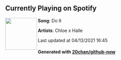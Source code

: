 ## Currently Playing on Spotify

[<img align="left" width="100" src="https://i.scdn.co/image/ab67616d00001e026258cd821d868e64b74e44a5">](https://open.spotify.com/album/1ReoUTt497nUg3u1ERgYwS)

**Song**: Do It

**Artists**: Chloe x Halle

Last updated at 04/13/2021 16:45

#### Generated with [20chan/github-now](https://github.com/20chan/github-now)